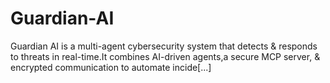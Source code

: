 # Guardian-AI
Guardian AI is a multi-agent cybersecurity system that detects & responds to threats in real-time.It combines AI-driven agents,a secure MCP server, & encrypted communication to automate incide[...]